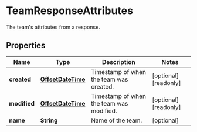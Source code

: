

# TeamResponseAttributes

The team's attributes from a response.
## Properties

Name | Type | Description | Notes
------------ | ------------- | ------------- | -------------
**created** | [**OffsetDateTime**](OffsetDateTime.md) | Timestamp of when the team was created. |  [optional] [readonly]
**modified** | [**OffsetDateTime**](OffsetDateTime.md) | Timestamp of when the team was modified. |  [optional] [readonly]
**name** | **String** | Name of the team. |  [optional]



